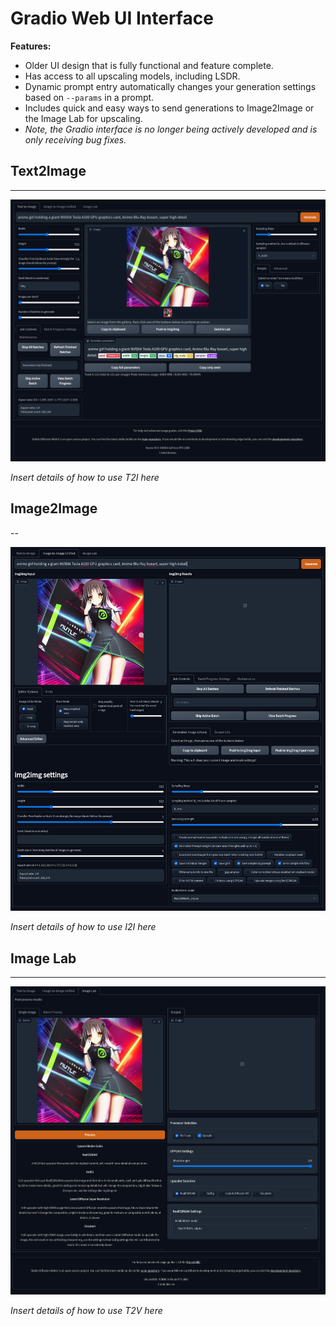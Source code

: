 # Gradio Web UI Interface

**Features:**
- Older UI design that is fully functional and feature complete.
- Has access to all upscaling models, including LSDR.
- Dynamic prompt entry automatically changes your generation settings based on `--params` in a prompt.
- Includes quick and easy ways to send generations to Image2Image or the Image Lab for upscaling.
- *Note, the Gradio interface is no longer being actively developed and is only receiving bug fixes.*

## Text2Image
---

![](../images/gradio/gradio-t2i.png)

*Insert details of how to use T2I here*

## Image2Image
--

![](../images/gradio/gradio-i2i.png)

*Insert details of how to use I2I here*

## Image Lab
---

![](../images/gradio/gradio-upscale.png)

*Insert details of how to use T2V here*